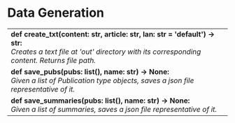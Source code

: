 # Data Generation

<table>
  <tr>
    <td>
      <div style="font-weight: bold;">def create_txt(content: str, article: str, lan: str = 'default') &rarr; str:</div>
      <div style="font-style: italic;">Creates a text file at 'out' directory with its corresponding content. Returns file path.</div>
    </td>
  </tr>
  <tr>
    <td>
      <div style="font-weight: bold;">def save_pubs(pubs: list(), name: str) &rarr; None:</div>
      <div style="font-style: italic;">Given a list of Publication type objects, saves a json file representative of it.</div>
    </td>
  </tr>
  <tr>
    <td>
      <div style="font-weight: bold;">def save_summaries(pubs: list(), name: str) &rarr; None:</div>
      <div style="font-style: italic;">Given a list of summaries, saves a json file representative of it.</div>
    </td>
  </tr>
</table>
